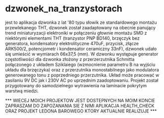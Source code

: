 # dzwonek_na_tranzystorach
jest to aplikacja dzwonka z lat '80 typu słowik ze standardowego montażu przewlekanego THT, dzwonek został zaadaptowany na obecnie panujący trend miniaturyzacji elektroniki w połączeniu głownie montażu SMD z niektórymi elementami THT (tranzystor PNP BD140, brzęczyk bez generatora, kondensatory elektrolityczne 470uF, przycisk, złącze ARK500/2, potencjometr i kondensator ceramiczny 33nF), dzwonek udało się umieścić w wymiarach 66x37,5 (mm). W dzwonku występuje generator częstotliwości dla dzwonka złożony z przerzerzutnika Schmitta połączonego z układem Sziklaiego (wzmocnienie parametru B na wyjściu układu dla brzęczyka) oraz z przerzutnika monostabilnego jako modulatora generowanego tonu z poprzedniego przerzutnika. Układ może pracować w zasilaniu 9V DC jak i 230V AC po uprzednim zaadoptowaniu. Projekt został przygotowany do samodzielnego wytrawienia na laminacie pokrytym warstwą miedzi.

*** WIECEJ MOICH PROJEKTOW JEST DOSTEPNYCH NA MOIM KONCIE ZAPRASZAM DO ZAPOZANANIA SIE Z NIMI APLIKACJA HEALTH_CHECK ORAZ PROJEKT LEDONA BAROWEGO KTORY AKTUALNIE REALIZUJE ***
